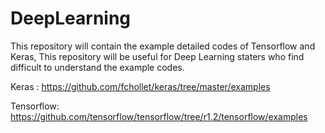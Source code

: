 # DeepLearning
This repository will contain the example detailed codes of Tensorflow and Keras, This repository will be useful for Deep Learning staters who find difficult to understand the example codes. 

Keras : https://github.com/fchollet/keras/tree/master/examples

Tensorflow: https://github.com/tensorflow/tensorflow/tree/r1.2/tensorflow/examples
